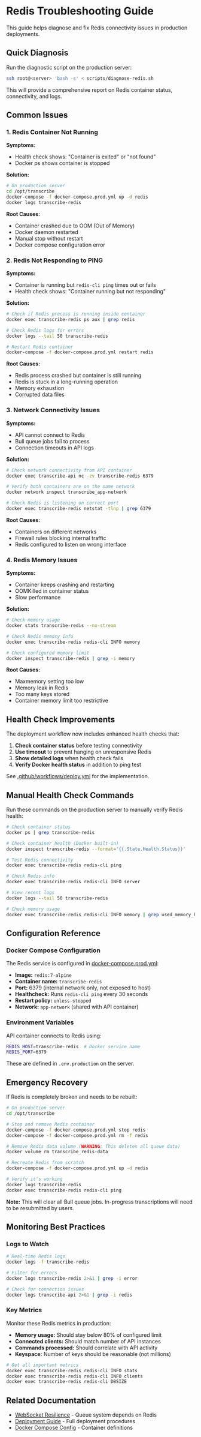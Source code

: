 # Redis Troubleshooting Guide

This guide helps diagnose and fix Redis connectivity issues in production deployments.

## Quick Diagnosis

Run the diagnostic script on the production server:

```bash
ssh root@<server> 'bash -s' < scripts/diagnose-redis.sh
```

This will provide a comprehensive report on Redis container status, connectivity, and logs.

## Common Issues

### 1. Redis Container Not Running

**Symptoms:**
- Health check shows: "Container is exited" or "not found"
- Docker ps shows container is stopped

**Solution:**
```bash
# On production server
cd /opt/transcribe
docker-compose -f docker-compose.prod.yml up -d redis
docker logs transcribe-redis
```

**Root Causes:**
- Container crashed due to OOM (Out of Memory)
- Docker daemon restarted
- Manual stop without restart
- Docker compose configuration error

### 2. Redis Not Responding to PING

**Symptoms:**
- Container is running but `redis-cli ping` times out or fails
- Health check shows: "Container running but not responding"

**Solution:**
```bash
# Check if Redis process is running inside container
docker exec transcribe-redis ps aux | grep redis

# Check Redis logs for errors
docker logs --tail 50 transcribe-redis

# Restart Redis container
docker-compose -f docker-compose.prod.yml restart redis
```

**Root Causes:**
- Redis process crashed but container is still running
- Redis is stuck in a long-running operation
- Memory exhaustion
- Corrupted data files

### 3. Network Connectivity Issues

**Symptoms:**
- API cannot connect to Redis
- Bull queue jobs fail to process
- Connection timeouts in API logs

**Solution:**
```bash
# Check network connectivity from API container
docker exec transcribe-api nc -zv transcribe-redis 6379

# Verify both containers are on the same network
docker network inspect transcribe_app-network

# Check Redis is listening on correct port
docker exec transcribe-redis netstat -tlnp | grep 6379
```

**Root Causes:**
- Containers on different networks
- Firewall rules blocking internal traffic
- Redis configured to listen on wrong interface

### 4. Redis Memory Issues

**Symptoms:**
- Container keeps crashing and restarting
- OOMKilled in container status
- Slow performance

**Solution:**
```bash
# Check memory usage
docker stats transcribe-redis --no-stream

# Check Redis memory info
docker exec transcribe-redis redis-cli INFO memory

# Check configured memory limit
docker inspect transcribe-redis | grep -i memory
```

**Root Causes:**
- Maxmemory setting too low
- Memory leak in Redis
- Too many keys stored
- Container memory limit too restrictive

## Health Check Improvements

The deployment workflow now includes enhanced health checks that:

1. **Check container status** before testing connectivity
2. **Use timeout** to prevent hanging on unresponsive Redis
3. **Show detailed logs** when health check fails
4. **Verify Docker health status** in addition to ping test

See [.github/workflows/deploy.yml](.github/workflows/deploy.yml#L185-L210) for the implementation.

## Manual Health Check Commands

Run these commands on the production server to manually verify Redis health:

```bash
# Check container status
docker ps | grep transcribe-redis

# Check container health (Docker built-in)
docker inspect transcribe-redis --format='{{.State.Health.Status}}'

# Test Redis connectivity
docker exec transcribe-redis redis-cli ping

# Check Redis info
docker exec transcribe-redis redis-cli INFO server

# View recent logs
docker logs --tail 50 transcribe-redis

# Check memory usage
docker exec transcribe-redis redis-cli INFO memory | grep used_memory_human
```

## Configuration Reference

### Docker Compose Configuration

The Redis service is configured in [docker-compose.prod.yml](../docker-compose.prod.yml#L50-L66):

- **Image:** `redis:7-alpine`
- **Container name:** `transcribe-redis`
- **Port:** 6379 (internal network only, not exposed to host)
- **Healthcheck:** Runs `redis-cli ping` every 30 seconds
- **Restart policy:** `unless-stopped`
- **Network:** `app-network` (shared with API container)

### Environment Variables

API container connects to Redis using:

```bash
REDIS_HOST=transcribe-redis  # Docker service name
REDIS_PORT=6379
```

These are defined in `.env.production` on the server.

## Emergency Recovery

If Redis is completely broken and needs to be rebuilt:

```bash
# On production server
cd /opt/transcribe

# Stop and remove Redis container
docker-compose -f docker-compose.prod.yml stop redis
docker-compose -f docker-compose.prod.yml rm -f redis

# Remove Redis data volume (WARNING: This deletes all queue data)
docker volume rm transcribe_redis-data

# Recreate Redis from scratch
docker-compose -f docker-compose.prod.yml up -d redis

# Verify it's working
docker logs transcribe-redis
docker exec transcribe-redis redis-cli ping
```

**Note:** This will clear all Bull queue jobs. In-progress transcriptions will need to be resubmitted by users.

## Monitoring Best Practices

### Logs to Watch

```bash
# Real-time Redis logs
docker logs -f transcribe-redis

# Filter for errors
docker logs transcribe-redis 2>&1 | grep -i error

# Check for connection issues
docker logs transcribe-api 2>&1 | grep -i redis
```

### Key Metrics

Monitor these Redis metrics in production:

- **Memory usage:** Should stay below 80% of configured limit
- **Connected clients:** Should match number of API instances
- **Commands processed:** Should correlate with API activity
- **Keyspace:** Number of keys should be reasonable (not millions)

```bash
# Get all important metrics
docker exec transcribe-redis redis-cli INFO stats
docker exec transcribe-redis redis-cli INFO clients
docker exec transcribe-redis redis-cli DBSIZE
```

## Related Documentation

- [WebSocket Resilience](./WEBSOCKET_RESILIENCE.md) - Queue system depends on Redis
- [Deployment Guide](../CLAUDE.md#deployment) - Full deployment procedures
- [Docker Compose Config](../docker-compose.prod.yml) - Container definitions
